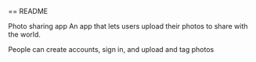 == README

Photo sharing app
An app that lets users upload their photos to share with the world.

People can create accounts, sign in, and upload and tag photos
